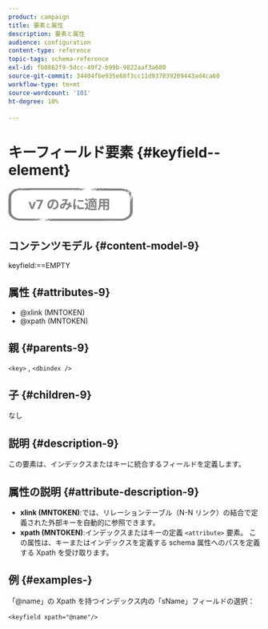 ```yaml
---
product: campaign
title: 要素と属性
description: 要素と属性
audience: configuration
content-type: reference
topic-tags: schema-reference
exl-id: fb0862f9-5dcc-49f2-b99b-9822aaf3a680
source-git-commit: 34404fbe935e68f3cc11d937839209443ad4ca60
workflow-type: tm+mt
source-wordcount: '101'
ht-degree: 10%

---
```


# キーフィールド要素 {#keyfield--element}

![](../../../assets/v7-only.svg)

## コンテンツモデル {#content-model-9}

keyfield:==EMPTY

## 属性 {#attributes-9}

* @xlink (MNTOKEN)
* @xpath (MNTOKEN)

## 親 {#parents-9}

`<key>`  ,  `<dbindex />`

## 子 {#children-9}

なし

## 説明 {#description-9}

この要素は、インデックスまたはキーに統合するフィールドを定義します。

## 属性の説明 {#attribute-description-9}

* **xlink (MNTOKEN)**:では、リレーションテーブル（N-N リンク）の結合で定義された外部キーを自動的に参照できます。
* **xpath (MNTOKEN)**:インデックスまたはキーの定義 `<attribute>`  要素。 この属性は、キーまたはインデックスを定義する schema 属性へのパスを定義する Xpath を受け取ります。

## 例 {#examples-}

「@name」の Xpath を持つインデックス内の「sName」フィールドの選択：

```
<keyfield xpath="@name"/>
```
